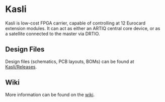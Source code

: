 # Kasli
Kasli is low-cost FPGA carrier, capable of controlling at 12 Eurocard extension modules. It can act as either an ARTIQ central core device, or as a satellite connected to the master via DRTIO.

## Design Files

Design files (schematics, PCB layouts, BOMs) can be found at [Kasli/Releases](https://github.com/sinara-hw/Kasli/releases).

## Wiki

More information can be found on the [wiki](https://github.com/sinara-hw/Kasli/wiki).
